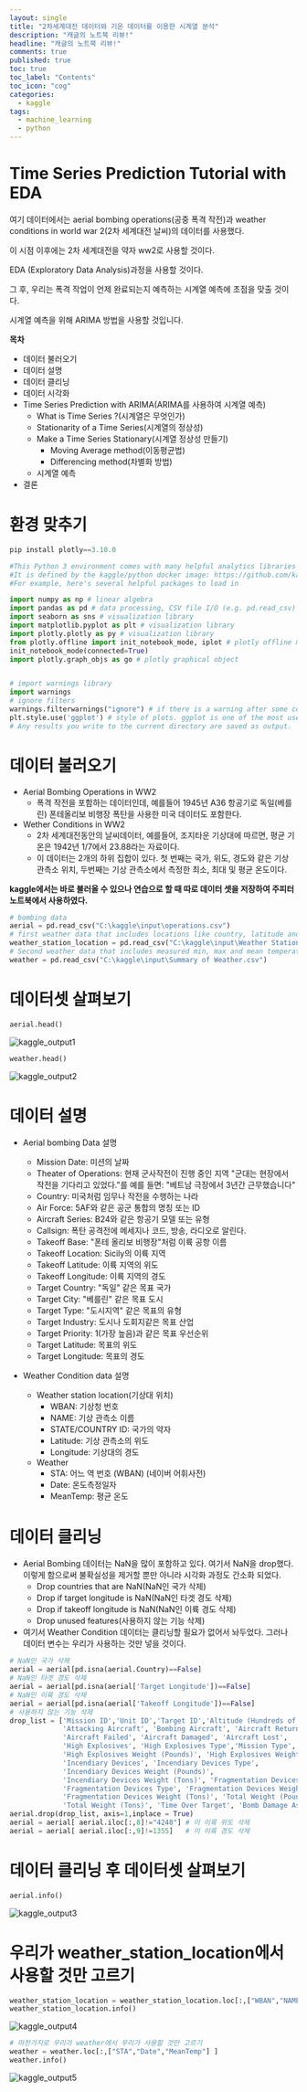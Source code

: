 ```yaml
---
layout: single
title: "2차세계대전 데이터와 기온 데이터를 이용한 시계열 분석"
description: "캐글의 노트북 리뷰!"
headline: "캐글의 노트북 리뷰!"
comments: true
published: true
toc: true
toc_label: "Contents"
toc_icon: "cog"
categories:
  - kaggle
tags:
  - machine_learning
  - python
---
```


# Time Series Prediction Tutorial with EDA


여기 데이터에서는 aerial bombing operations(공중 폭격 작전)과 weather conditions in world war 2(2차 세계대전 날씨)의 데이터를 사용했다.

이 시점 이후에는 2차 세계대전을 약자 ww2로 사용할 것이다.

EDA (Exploratory Data Analysis)과정을 사용할 것이다.

그 후, 우리는 폭격 작업이 언제 완료되는지 예측하는 시계열 예측에 초점을 맞출 것이다.

시계열 예측을 위해 ARIMA 방법을 사용할 것입니다.

**목차**
* 데이터 불러오기
* 데이터 설명
* 데이터 클리닝
* 데이터 시각화
* Time Series Prediction with ARIMA(ARIMA를 사용하여 시계열 예측)
  + What is Time Series ?(시계열은 무엇인가)
  + Stationarity of a Time Series(시계열의 정상성)
  + Make a Time Series Stationary(시계열 정상성 만들기)
    - Moving Average method(이동평균법)
    - Differencing method(차별화 방법)
  + 시계열 예측
* 결론

# 환경 맞추기
```python
pip install plotly==3.10.0
```
```python
#This Python 3 environment comes with many helpful analytics libraries installed
#It is defined by the kaggle/python docker image: https://github.com/kaggle/docker-python
#For example, here's several helpful packages to load in 

import numpy as np # linear algebra
import pandas as pd # data processing, CSV file I/O (e.g. pd.read_csv)
import seaborn as sns # visualization library
import matplotlib.pyplot as plt # visualization library
import plotly.plotly as py # visualization library
from plotly.offline import init_notebook_mode, iplot # plotly offline mode
init_notebook_mode(connected=True) 
import plotly.graph_objs as go # plotly graphical object


# import warnings library
import warnings        
# ignore filters
warnings.filterwarnings("ignore") # if there is a warning after some codes, this will avoid us to see them.
plt.style.use('ggplot') # style of plots. ggplot is one of the most used style, I also like it.
# Any results you write to the current directory are saved as output.
```
# 데이터 불러오기
* Aerial Bombing Operations in WW2
  - 폭격 작전을 포함하는 데이터인데,
    예를들어 1945년 A36 항공기로 독일(베를린) 폰테올리보 비행장 폭탄을 사용한 미국 데이터도 포함한다.
* Wether Conditions in WW2
  - 2차 세계대전동안의 날씨데이터, 예를들어, 조지타운 기상대에 따르면, 평균 기온은 1942년 1/7에서 23.88라는 자료이다.
  - 이 데이터는 2개의 하위 집합이 있다. 첫 번째는 국가, 위도, 경도와 같은 기상 관측소 위치, 두번째는 기상 관측소에서 측정한 최소, 최대 및 평균 온도이다.

**kaggle에서는 바로 불러올 수 있으나 연습으로 할 때 따로 데이터 셋을 저장하여 주피터 노트북에서 사용하였다.**

```python
# bombing data
aerial = pd.read_csv("C:\kaggle\input\operations.csv")
# first weather data that includes locations like country, latitude and longitude.
weather_station_location = pd.read_csv("C:\kaggle\input\Weather Station Locations.csv")
# Second weather data that includes measured min, max and mean temperatures
weather = pd.read_csv("C:\kaggle\input\Summary of Weather.csv")
```

# 데이터셋 살펴보기
```python
aerial.head()
```
![kaggle_output1](https://user-images.githubusercontent.com/79041564/120348716-64b37700-c338-11eb-9348-11df9f0e8936.png)


```python
weather.head()
```

![kaggle_output2](https://user-images.githubusercontent.com/79041564/120348725-6846fe00-c338-11eb-81ca-0eb7d12288dd.png)

# 데이터 설명
* Aerial bombing Data 설명
  - Mission Date: 미션의 날짜
  - Theater of Operations: 현재 군사작전이 진행 중인 지역
    "군대는 현장에서 작전을 기다리고 있었다."를 예를 들면: "베트남 극장에서 3년간 근무했습니다"
  - Country: 미국처럼 임무나 작전을 수행하는 나라
  - Air Force: 5AF와 같은 공군 통합의 명칭 또는 ID
  - Aircraft Series: B24와 같은 항공기 모델 또는 유형
  - Callsign: 폭탄 공격전에 메세지나 코드, 방송, 라디오로 알린다.
  - Takeoff Base: "폰테 올리보 비행장"처럼 이륙 공항 이름
  - Takeoff Location: Sicily의 이륙 지역
  - Takeoff Latitude: 이륙 지역의 위도
  - Takeoff Longitude: 이륙 지역의 경도
  - Target Country: "독일" 같은 목표 국가
  - Target City: "베를린" 같은 목표 도시
  - Target Type: "도시지역" 같은 목표의 유형
  - Target Industry: 도시나 도회지같은 목표 산업
  - Target Priority: 1(가장 높음)과 같은 목표 우선순위
  - Target Latitude: 목표의 위도
  - Target Longitude: 목표의 경도

* Weather Condition data 설명
  - Weather station location(기상대 위치)
    + WBAN: 기상청 번호
    + NAME: 기상 관측소 이름
    + STATE/COUNTRY ID: 국가의 약자
    + Latitude: 기상 관측소의 위도
    + Longitude: 기상대의 경도
  - Weather
    + STA: 어느 역 번호 (WBAN) (네이버 어휘사전)
    + Date: 온도측정일자
    + MeanTemp: 평균 온도


# 데이터 클리닝
* Aerial Bombing 데이터는 NaN을 많이 포함하고 있다. 여기서 NaN을 drop했다.
  이렇게 함으로써 불확실성을 제거할 뿐만 아니라 시각화 과정도 간소화 되었다.
  - Drop countries that are NaN(NaN인 국가 삭제)
  - Drop if target longitude is NaN(NaN인 타겟 경도 삭제)
  - Drop if takeoff longitude is NaN(NaN인 이륙 경도 삭제)
  - Drop unused features(사용하지 않는 기능 삭제)
* 여기서 Weather Condition 데이터는 클리닝할 필요가 없어서 놔두었다.
  그러나 데이터 변수는 우리가 사용하는 것만 넣을 것이다.

```python
# NaN인 국가 삭제
aerial = aerial[pd.isna(aerial.Country)==False]
# NaN인 타겟 경도 삭제
aerial = aerial[pd.isna(aerial['Target Longitude'])==False]
# NaN인 이륙 경도 삭제
aerial = aerial[pd.isna(aerial['Takeoff Longitude'])==False]
# 사용하지 않는 기능 삭제
drop_list = ['Mission ID','Unit ID','Target ID','Altitude (Hundreds of Feet)','Airborne Aircraft',
             'Attacking Aircraft', 'Bombing Aircraft', 'Aircraft Returned',
             'Aircraft Failed', 'Aircraft Damaged', 'Aircraft Lost',
             'High Explosives', 'High Explosives Type','Mission Type',
             'High Explosives Weight (Pounds)', 'High Explosives Weight (Tons)',
             'Incendiary Devices', 'Incendiary Devices Type',
             'Incendiary Devices Weight (Pounds)',
             'Incendiary Devices Weight (Tons)', 'Fragmentation Devices',
             'Fragmentation Devices Type', 'Fragmentation Devices Weight (Pounds)',
             'Fragmentation Devices Weight (Tons)', 'Total Weight (Pounds)',
             'Total Weight (Tons)', 'Time Over Target', 'Bomb Damage Assessment','Source ID']
aerial.drop(drop_list, axis=1,inplace = True)
aerial = aerial[ aerial.iloc[:,8]!="4248"] # 이 이륙 위도 삭제 
aerial = aerial[ aerial.iloc[:,9]!=1355]   # 이 이륙 경도 삭제
```  
  
# 데이터 클리닝 후 데이터셋 살펴보기
```python
aerial.info()
```

![kaggle_output3](https://user-images.githubusercontent.com/79041564/120349061-bb20b580-c338-11eb-94a6-3dc06448f96f.png)

# 우리가 weather_station_location에서 사용할 것만 고르기
```python
weather_station_location = weather_station_location.loc[:,["WBAN","NAME","STATE/COUNTRY ID","Latitude","Longitude"] ]
weather_station_location.info()
```

![kaggle_output4](https://user-images.githubusercontent.com/79041564/120349277-eefbdb00-c338-11eb-84c8-fb5d86f83a89.png)

```python
# 마찬가지로 우리가 weather에서 우리가 사용할 것만 고르기
weather = weather.loc[:,["STA","Date","MeanTemp"] ]
weather.info()
```

![kaggle_output5](https://user-images.githubusercontent.com/79041564/120349336-fe7b2400-c338-11eb-899d-bec3baf3b7e6.png)




